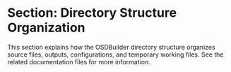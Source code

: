 # Section: Directory Structure Organization

This section explains how the OSDBuilder directory structure organizes source files, outputs, configurations, and temporary working files. See the related documentation files for more information.
